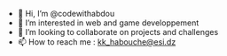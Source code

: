 - 👋 Hi, I’m @codewithabdou
- 👀 I’m interested in web and game developpement
- 💞️ I’m looking to collaborate on projects and challenges
- 📫 How to reach me : kk_habouche@esi.dz

<!---
codewithabdou/codewithabdou is a ✨ special ✨ repository because its `README.md` (this file) appears on your GitHub profile.
You can click the Preview link to take a look at your changes.
--->
